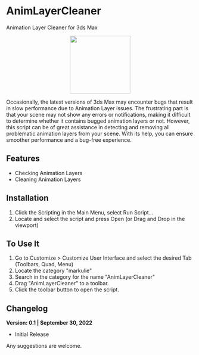 # AnimLayerCleaner
Animation Layer Cleaner for 3ds Max

<p align="center">
  <img width="162" height="155" src="https://raw.githubusercontent.com/markulie/AnimLayerCleaner/main/AnimLayerCleaner_Window.png">
</p>
<p>
  Occasionally, the latest versions of 3ds Max may encounter bugs that result in slow performance due to Animation Layer issues. The frustrating part is that your scene may not show any errors or notifications, making it difficult to determine whether it contains bugged animation layers or not. However, this script can be of great assistance in detecting and removing all problematic animation layers from your scene. With its help, you can ensure smoother performance and a bug-free experience.
</p>


## Features
- Checking Animation Layers
- Cleaning Animation Layers

## Installation
1. Click the Scripting in the Main Menu, select Run Script...
2. Locate and select the script and press Open (or Drag and Drop in the viewport)

## To Use It
1. Go to Customize > Customize User Interface and select the desired Tab (Toolbars, Quad, Menu)
2. Locate the category "markulie"
3. Search in the category for the name "AnimLayerCleaner"
4. Drag "AnimLayerCleaner" to a toolbar.
5. Click the toolbar button to open the script.



## Changelog

__Version: 0.1 | September 30, 2022__
- Initial Release 


Any suggestions are welcome.
